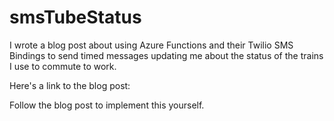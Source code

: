 # smsTubeStatus
I wrote a blog post about using Azure Functions and their Twilio SMS Bindings to send timed messages updating me about the status of the trains I use to commute to work.

Here's a link to the blog post:

Follow the blog post to implement this yourself.
